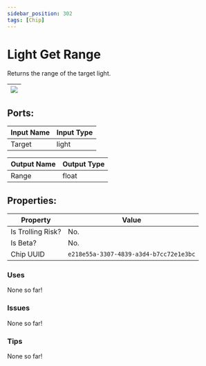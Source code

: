```yaml
---
sidebar_position: 302
tags: [Chip]
---
```


# Light Get Range


Returns the range of the target light.

| ![](https://images-ext-2.discordapp.net/external/MPmIaQzlEPmgGWlgi-WxBBXt0Bjv_zWPkg1y1f_sy3s/https/www.recroomcircuits.com/image/circuit/absolute-value?width=206&height=108) |
|-----|

## Ports:

| Input Name | Input Type |
|-----------|-----------|
| Target | light |

| Output Name | Output Type |
|-----------|-----------|
| Range | float |

## Properties:

| Property  | Value |
|-------------------|-----------|
| Is Trolling Risk? | No. |
| Is Beta? | No. |
| Chip UUID | `e218e55a-3307-4839-a3d4-b7cc72e1e3bc` |

### Uses
None so far!

### Issues
None so far!

### Tips
None so far!
